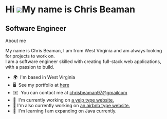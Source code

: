 Hi ![](https://user-images.githubusercontent.com/18350557/176309783-0785949b-9127-417c-8b55-ab5a4333674e.gif)My name is Chris Beaman
====================================================================================================================================

Software Engineer
-----------------

About me


  My name is Chris Beaman, I am from West Virginia and am always looking for projects to work on.  
I am a software engineer skilled with creating full-stack web applications, with a passion to build.

* 🌍  I'm based in West Virginia
* 🖥️  See my portfolio at [here](http://https://chrisbeaman11.github.io/ChrisBeamanPortfolio/)
* ✉️  You can contact me at [chrisbeaman97@gmailcom](mailto:chrisbeaman97@gmailcom)
* 🚀  I'm currently working on [a yelp type website.](https://chris-yelp.onrender.com/)
* 🚀  I'm also currently working on [an airbnb type website.](https://chris-staybnb.onrender.com/)
* 🧠  I'm learning I am expanding on Java currently.
